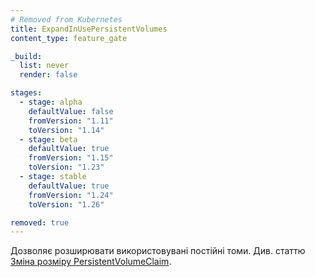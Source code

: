 ```yaml
---
# Removed from Kubernetes
title: ExpandInUsePersistentVolumes
content_type: feature_gate

_build:
  list: never
  render: false

stages:
  - stage: alpha 
    defaultValue: false
    fromVersion: "1.11"
    toVersion: "1.14"
  - stage: beta 
    defaultValue: true
    fromVersion: "1.15"
    toVersion: "1.23"    
  - stage: stable
    defaultValue: true
    fromVersion: "1.24"
    toVersion: "1.26"    

removed: true  
---
```

Дозволяє розширювати використовувані постійні томи. Див. статтю [Зміна розміру PersistentVolumeClaim](/docs/concepts/storage/persistent-volumes/#resizing-an-in-use-persistentvolumeclaim).

